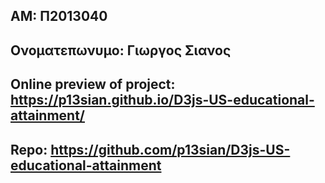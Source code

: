 ## ΑΜ: Π2013040

## Ονοματεπωνυμο: Γιωργος Σιανος

## Online preview of project: https://p13sian.github.io/D3js-US-educational-attainment/

## Repo: https://github.com/p13sian/D3js-US-educational-attainment
